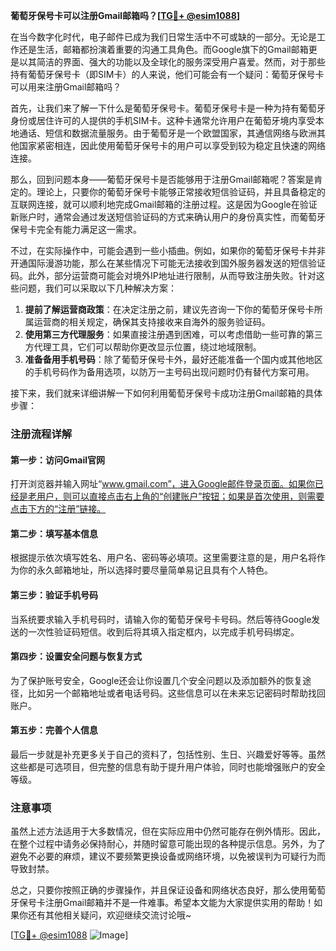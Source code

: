 **葡萄牙保号卡可以注册Gmail邮箱吗？[[TG💪+ @esim1088](https://t.me/s/esim1088)]**

在当今数字化时代，电子邮件已成为我们日常生活中不可或缺的一部分。无论是工作还是生活，邮箱都扮演着重要的沟通工具角色。而Google旗下的Gmail邮箱更是以其简洁的界面、强大的功能以及全球化的服务深受用户喜爱。然而，对于那些持有葡萄牙保号卡（即SIM卡）的人来说，他们可能会有一个疑问：葡萄牙保号卡可以用来注册Gmail邮箱吗？

首先，让我们来了解一下什么是葡萄牙保号卡。葡萄牙保号卡是一种为持有葡萄牙身份或居住许可的人提供的手机SIM卡。这种卡通常允许用户在葡萄牙境内享受本地通话、短信和数据流量服务。由于葡萄牙是一个欧盟国家，其通信网络与欧洲其他国家紧密相连，因此使用葡萄牙保号卡的用户可以享受到较为稳定且快速的网络连接。

那么，回到问题本身——葡萄牙保号卡是否能够用于注册Gmail邮箱呢？答案是肯定的。理论上，只要你的葡萄牙保号卡能够正常接收短信验证码，并且具备稳定的互联网连接，就可以顺利地完成Gmail邮箱的注册过程。这是因为Google在验证新账户时，通常会通过发送短信验证码的方式来确认用户的身份真实性，而葡萄牙保号卡完全有能力满足这一需求。

不过，在实际操作中，可能会遇到一些小插曲。例如，如果你的葡萄牙保号卡并非开通国际漫游功能，那么在某些情况下可能无法接收到国外服务器发送的短信验证码。此外，部分运营商可能会对境外IP地址进行限制，从而导致注册失败。针对这些问题，我们可以采取以下几种解决方案：

1. **提前了解运营商政策**：在决定注册之前，建议先咨询一下你的葡萄牙保号卡所属运营商的相关规定，确保其支持接收来自海外的服务验证码。
2. **使用第三方代理服务**：如果直接注册遇到困难，可以考虑借助一些可靠的第三方代理工具，它们可以帮助你更改显示位置，绕过地域限制。
3. **准备备用手机号码**：除了葡萄牙保号卡外，最好还能准备一个国内或其他地区的手机号码作为备用选项，以防万一主号码出现问题时仍有替代方案可用。

接下来，我们就来详细讲解一下如何利用葡萄牙保号卡成功注册Gmail邮箱的具体步骤：

### 注册流程详解

#### 第一步：访问Gmail官网
打开浏览器并输入网址“www.gmail.com”，进入Google邮件登录页面。如果你已经是老用户，则可以直接点击右上角的“创建账户”按钮；如果是首次使用，则需要点击下方的“注册”链接。

#### 第二步：填写基本信息
根据提示依次填写姓名、用户名、密码等必填项。这里需要注意的是，用户名将作为你的永久邮箱地址，所以选择时要尽量简单易记且具有个人特色。

#### 第三步：验证手机号码
当系统要求输入手机号码时，请输入你的葡萄牙保号卡号码。然后等待Google发送的一次性验证码短信。收到后将其填入指定框内，以完成手机号码绑定。

#### 第四步：设置安全问题与恢复方式
为了保护账号安全，Google还会让你设置几个安全问题以及添加额外的恢复途径，比如另一个邮箱地址或者电话号码。这些信息可以在未来忘记密码时帮助找回账户。

#### 第五步：完善个人信息
最后一步就是补充更多关于自己的资料了，包括性别、生日、兴趣爱好等等。虽然这些都是可选项目，但完整的信息有助于提升用户体验，同时也能增强账户的安全等级。

### 注意事项

虽然上述方法适用于大多数情况，但在实际应用中仍然可能存在例外情形。因此，在整个过程中请务必保持耐心，并随时留意可能出现的各种提示信息。另外，为了避免不必要的麻烦，建议不要频繁更换设备或网络环境，以免被误判为可疑行为而导致封禁。

总之，只要你按照正确的步骤操作，并且保证设备和网络状态良好，那么使用葡萄牙保号卡注册Gmail邮箱并不是一件难事。希望本文能为大家提供实用的帮助！如果你还有其他相关疑问，欢迎继续交流讨论哦~

[[TG💪+ @esim1088](https://t.me/s/esim1088) ![Image](https://i.postimg.cc/4NQfJmqS/Snipaste-2025-05-13-00-14-12.png)]